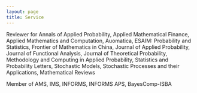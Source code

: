 ```yaml
---
layout: page
title: Service
---
```

Reviewer for Annals of Applied Probability, Applied Mathematical Finance, Applied Mathematics and Computation, Auomatica, ESAIM: Probability and Statistics, Frontier of Mathematics in China, Journal of Applied Probability, Journal of Functional Analysis, Journal of Theoretical Probability, Methodology and Computing in Applied Probability, Statistics and Probability Letters, Stochastic Models, Stochastic Processes and their Applications, Mathematical Reviews

Member of AMS, IMS, INFORMS, INFORMS APS, BayesComp-ISBA 
